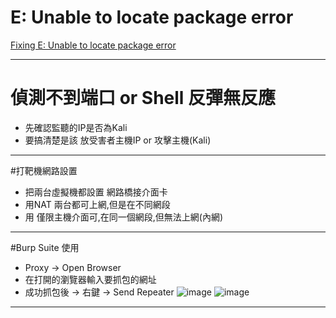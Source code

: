 # E: Unable to locate package error
[Fixing E: Unable to locate package error](https://www.youtube.com/watch?v=QQap6JVFbk0)
****
# 偵測不到端口 or Shell 反彈無反應
- 先確認監聽的IP是否為Kali
- 要搞清楚是該 放受害者主機IP or 攻擊主機(Kali)
****

#打靶機網路設置
- 把兩台虛擬機都設置 網路橋接介面卡
- 用NAT 兩台都可上網,但是在不同網段
- 用 僅限主機介面可,在同一個網段,但無法上網(內網)
****
#Burp Suite 使用
- Proxy -> Open Browser 
- 在打開的瀏覽器輸入要抓包的網址
- 成功抓包後 -> 右鍵 -> Send Repeater
![image](https://user-images.githubusercontent.com/71476447/198700178-b933cf1f-bc5a-4703-b985-b0d82aac0cd3.png)
![image](https://user-images.githubusercontent.com/71476447/198700200-91125fad-e575-480f-8fb1-bf29d4a709b7.png)
****
